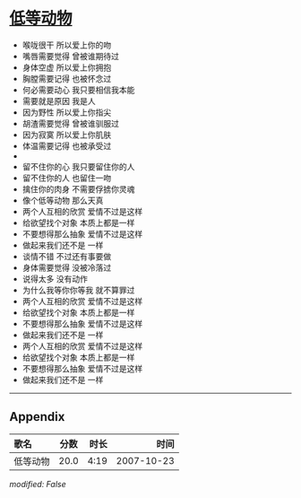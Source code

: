 # [低等动物](https://music.163.com/song?id=65347)

* 喉咙很干 所以爱上你的吻
* 嘴唇需要觉得 曾被谁期待过
* 身体空虚 所以爱上你拥抱
* 胸膛需要记得 也被怀念过
* 何必需要动心 我只要相信我本能
* 需要就是原因 我是人
* 因为野性 所以爱上你指尖
* 胡渣需要觉得 曾被谁驯服过
* 因为寂寞 所以爱上你肌肤
* 体温需要记得 也被承受过
* 
* 留不住你的心 我只要留住你的人
* 留不住你的人 也留住一吻
* 擒住你的肉身 不需要俘掳你灵魂
* 像个低等动物 那么天真
* 两个人互相的欣赏 爱情不过是这样
* 给欲望找个对象 本质上都是一样
* 不要想得那么抽象 爱情不过是这样
* 做起来我们还不是 一样
* 谈情不错 不过还有事要做
* 身体需要觉得 没被冷落过
* 说得太多 没有动作
* 为什么我等你你等我 就不算罪过
* 两个人互相的欣赏 爱情不过是这样
* 给欲望找个对象 本质上都是一样
* 不要想得那么抽象 爱情不过是这样
* 做起来我们还不是 一样
* 两个人互相的欣赏 爱情不过是这样
* 给欲望找个对象 本质上都是一样
* 不要想得那么抽象 爱情不过是这样
* 做起来我们还不是 一样


---

## Appendix

|歌名|分数|时长|时间|
|:---|:---:|---:|---:|
|低等动物|20.0|4:19|2007-10-23

*modified: False*